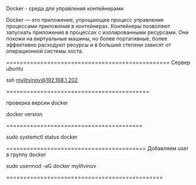 Docker - среда для управления контейнерами

Docker — это приложение, упрощающее процесс управления процессами приложения в контейнерах. Контейнеры позволяют запускать приложения в процессах с изолированными ресурсами. Они похожи на виртуальные машины, но более портативные, более эффективно расходуют ресурсы и в большей степени зависят от операционной системы хоста.

================================================
Сервер ubuntu

ssh mylitvinov@192.168.1.202

==========================================

проверка версии docker

docker version 

========================================

sudo systemctl status docker

=========================================
Добавляем user в группу docker

sudo usermod -aG docker mylitvinov

==============================================
